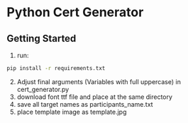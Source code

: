 # Python Cert Generator

## Getting Started

1. run:

```bash
pip install -r requirements.txt
```

2. Adjust final arguments (Variables with full uppercase) in cert_generator.py
3. download font ttf file and place at the same directory
4. save all target names as participants_name.txt
5. place template image as template.jpg
